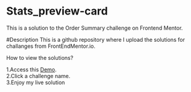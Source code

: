# Stats_preview-card
This is a solution to the Order Summary challenge on Frontend Mentor.

#Description
This is a github repository where I upload the solutions for challanges from FrontEndMentor.io.

How to view the solutions?

1.Access this [Demo]().  
2.Click a challenge name.  
3.Enjoy my live solution
